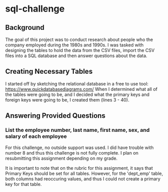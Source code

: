 # sql-challenge

## Background
The goal of this project was to conduct research about people who the company employed during the 1980s and 1990s. I was tasked with designing the tables to hold the data from the CSV files, import the CSV files into a SQL database and then answer questions about the data.

## Creating Necessary Tables
I started off by sketching the relational database in a free to use tool: https://www.quickdatabasediagrams.com/
When I determined what all of the tables were going to be, and I decided what the primary keys and foreign keys were going to be, I created them (lines 3 - 40).

## Answering Provided Questions
### List the employee number, last name, first name, sex, and salary of each employee



For this challenge, no outside support was used. I did have trouble with number 8 and thus this challenge is not fully complete. I plan on resubmitting this assignment depending on my grade.

It is important to note that on the rubric for this assignment, it says that Primary Keys should be set for all tables. However, for the 'dept_emp' table, both columns had reoccuring values, and thus I could not create a primary key for that table.
